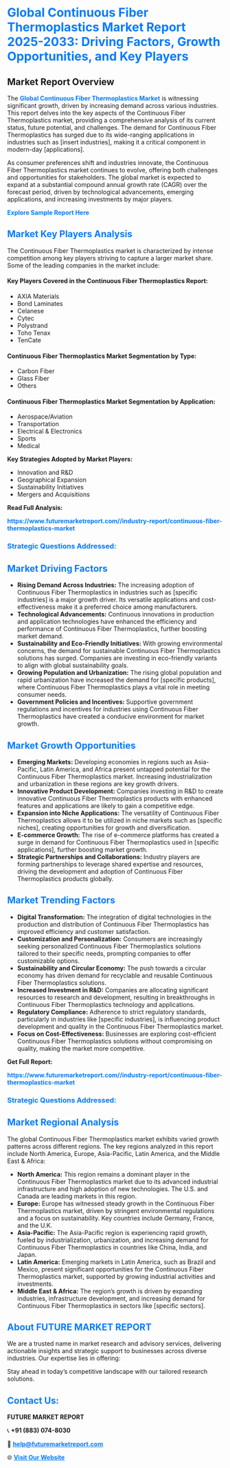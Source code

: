 <h1 style="color: #007BFF;">Global Continuous Fiber Thermoplastics Market Report 2025-2033: Driving Factors, Growth Opportunities, and Key Players</h1>

<section id="overview">
<h2>Market Report Overview</h2>
<p>The <a href="https://www.futuremarketreport.com//industry-report/continuous-fiber-thermoplastics-market" style="color: #007BFF; text-decoration: none;"><strong>Global Continuous Fiber Thermoplastics Market</strong></a> is witnessing significant growth, driven by increasing demand across various industries. This report delves into the key aspects of the Continuous Fiber Thermoplastics market, providing a comprehensive analysis of its current status, future potential, and challenges. The demand for Continuous Fiber Thermoplastics has surged due to its wide-ranging applications in industries such as [insert industries], making it a critical component in modern-day [applications].</p>
<p>As consumer preferences shift and industries innovate, the Continuous Fiber Thermoplastics market continues to evolve, offering both challenges and opportunities for stakeholders. The global market is expected to expand at a substantial compound annual growth rate (CAGR) over the forecast period, driven by technological advancements, emerging applications, and increasing investments by major players.</p>
</section>

<section id="overview">
<p><a href="https://www.futuremarketreport.com//request-sample/reportId=50634" style="color: #007BFF; text-decoration: none;"><strong>Explore Sample Report Here</strong></a></p>
</section>

<section id="key-players">
<h2 style="color: #007BFF;">Market Key Players Analysis</h2>
<p>The Continuous Fiber Thermoplastics market is characterized by intense competition among key players striving to capture a larger market share. Some of the leading companies in the market include:</p>
<h4>Key Players Covered in the Continuous Fiber Thermoplastics Report:</h4>
<ul><li>AXIA Materials</li><li>Bond Laminates</li><li>Celanese</li><li>Cytec</li><li>Polystrand</li><li>Toho Tenax</li><li>TenCate</li></ul>
<h4>Continuous Fiber Thermoplastics Market Segmentation by Type:</h4>
<ul><li>Carbon Fiber</li><li>Glass Fiber</li><li>Others</li></ul>

<h4>Continuous Fiber Thermoplastics Market Segmentation by Application:</h4>
<ul><li>Aerospace/Aviation</li><li>Transportation</li><li>Electrical &amp; Electronics</li><li>Sports</li><li>Medical</li></ul>
<p><strong>Key Strategies Adopted by Market Players:</strong></p>
<ul>
<li>Innovation and R&D</li>
<li>Geographical Expansion</li>
<li>Sustainability Initiatives</li>
<li>Mergers and Acquisitions</li>
</ul>
</section>

<section>
<p><strong>Read Full Analysis: </strong></p><a href="https://www.futuremarketreport.com//industry-report/continuous-fiber-thermoplastics-market" style="color: #007BFF; text-decoration: none;"><strong>https://www.futuremarketreport.com//industry-report/continuous-fiber-thermoplastics-market</strong></a>
<h3 style="color: #007BFF;">Strategic Questions Addressed:</h3>
</section>

<section id="driving-factors">
<h2 style="color: #007BFF;">Market Driving Factors</h2>
<ul>
<li><strong>Rising Demand Across Industries:</strong> The increasing adoption of Continuous Fiber Thermoplastics in industries such as [specific industries] is a major growth driver. Its versatile applications and cost-effectiveness make it a preferred choice among manufacturers.</li>
<li><strong>Technological Advancements:</strong> Continuous innovations in production and application technologies have enhanced the efficiency and performance of Continuous Fiber Thermoplastics, further boosting market demand.</li>
<li><strong>Sustainability and Eco-Friendly Initiatives:</strong> With growing environmental concerns, the demand for sustainable Continuous Fiber Thermoplastics solutions has surged. Companies are investing in eco-friendly variants to align with global sustainability goals.</li>
<li><strong>Growing Population and Urbanization:</strong> The rising global population and rapid urbanization have increased the demand for [specific products], where Continuous Fiber Thermoplastics plays a vital role in meeting consumer needs.</li>
<li><strong>Government Policies and Incentives:</strong> Supportive government regulations and incentives for industries using Continuous Fiber Thermoplastics have created a conducive environment for market growth.</li>
</ul>
</section>

<section id="growth-opportunities">
<h2 style="color: #007BFF;">Market Growth Opportunities</h2>
<ul>
<li><strong>Emerging Markets:</strong> Developing economies in regions such as Asia-Pacific, Latin America, and Africa present untapped potential for the Continuous Fiber Thermoplastics market. Increasing industrialization and urbanization in these regions are key growth drivers.</li>
<li><strong>Innovative Product Development:</strong> Companies investing in R&D to create innovative Continuous Fiber Thermoplastics products with enhanced features and applications are likely to gain a competitive edge.</li>
<li><strong>Expansion into Niche Applications:</strong> The versatility of Continuous Fiber Thermoplastics allows it to be utilized in niche markets such as [specific niches], creating opportunities for growth and diversification.</li>
<li><strong>E-commerce Growth:</strong> The rise of e-commerce platforms has created a surge in demand for Continuous Fiber Thermoplastics used in [specific applications], further boosting market growth.</li>
<li><strong>Strategic Partnerships and Collaborations:</strong> Industry players are forming partnerships to leverage shared expertise and resources, driving the development and adoption of Continuous Fiber Thermoplastics products globally.</li>
</ul>
</section>

<section id="trending-factors">
<h2 style="color: #007BFF;">Market Trending Factors</h2>
<ul>
<li><strong>Digital Transformation:</strong> The integration of digital technologies in the production and distribution of Continuous Fiber Thermoplastics has improved efficiency and customer satisfaction.</li>
<li><strong>Customization and Personalization:</strong> Consumers are increasingly seeking personalized Continuous Fiber Thermoplastics solutions tailored to their specific needs, prompting companies to offer customizable options.</li>
<li><strong>Sustainability and Circular Economy:</strong> The push towards a circular economy has driven demand for recyclable and reusable Continuous Fiber Thermoplastics solutions.</li>
<li><strong>Increased Investment in R&D:</strong> Companies are allocating significant resources to research and development, resulting in breakthroughs in Continuous Fiber Thermoplastics technology and applications.</li>
<li><strong>Regulatory Compliance:</strong> Adherence to strict regulatory standards, particularly in industries like [specific industries], is influencing product development and quality in the Continuous Fiber Thermoplastics market.</li>
<li><strong>Focus on Cost-Effectiveness:</strong> Businesses are exploring cost-efficient Continuous Fiber Thermoplastics solutions without compromising on quality, making the market more competitive.</li>
</ul>
</section>

<section>
<p><strong>Get Full Report: </strong></p><a href="https://www.futuremarketreport.com//industry-report/continuous-fiber-thermoplastics-market" style="color: #007BFF; text-decoration: none;"><strong>https://www.futuremarketreport.com//industry-report/continuous-fiber-thermoplastics-market</strong></a>
<h3 style="color: #007BFF;">Strategic Questions Addressed:</h3>
</section>


<section id="regional-analysis">
<h2 style="color: #007BFF;">Market Regional Analysis</h2>
<p>The global Continuous Fiber Thermoplastics market exhibits varied growth patterns across different regions. The key regions analyzed in this report include North America, Europe, Asia-Pacific, Latin America, and the Middle East & Africa:</p>
<ul>
<li><strong>North America:</strong> This region remains a dominant player in the Continuous Fiber Thermoplastics market due to its advanced industrial infrastructure and high adoption of new technologies. The U.S. and Canada are leading markets in this region.</li>
<li><strong>Europe:</strong> Europe has witnessed steady growth in the Continuous Fiber Thermoplastics market, driven by stringent environmental regulations and a focus on sustainability. Key countries include Germany, France, and the U.K.</li>
<li><strong>Asia-Pacific:</strong> The Asia-Pacific region is experiencing rapid growth, fueled by industrialization, urbanization, and increasing demand for Continuous Fiber Thermoplastics in countries like China, India, and Japan.</li>
<li><strong>Latin America:</strong> Emerging markets in Latin America, such as Brazil and Mexico, present significant opportunities for the Continuous Fiber Thermoplastics market, supported by growing industrial activities and investments.</li>
<li><strong>Middle East & Africa:</strong> The region’s growth is driven by expanding industries, infrastructure development, and increasing demand for Continuous Fiber Thermoplastics in sectors like [specific sectors].</li>
</ul>
</section>

<footer>
<h2 style="color: #007BFF;">About FUTURE MARKET REPORT</h2>
<p>We are a trusted name in market research and advisory services, delivering actionable insights and strategic support to businesses across diverse industries. Our expertise lies in offering:</p>

<p>Stay ahead in today’s competitive landscape with our tailored research solutions.</p>

<h2 style="color: #007BFF;">Contact Us:</h2>
<p><strong>FUTURE MARKET REPORT</strong></p>
<p>📞 <strong>+91 (883) 074-8030</strong></p>
<p>📧 <strong><a href="mailto:help@futuremarketreport.com" style="color: #007BFF;">help@futuremarketreport.com</a></strong></p>
<p>🌐 <strong><a href="https://www.futuremarketreport.com/" style="color: #007BFF;">Visit Our Website</a></strong></p>
</footer>